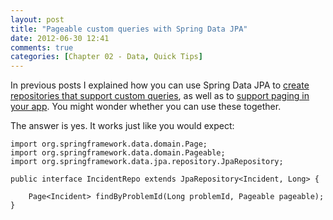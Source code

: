 ```yaml
---
layout: post
title: "Pageable custom queries with Spring Data JPA"
date: 2012-06-30 12:41
comments: true
categories: [Chapter 02 - Data, Quick Tips]
---
```

In previous posts I explained how you can use Spring Data JPA to [create repositories that support custom queries](http://springinpractice.com/2012/04/24/autogenerate-daos-and-queries-using-spring-data-jpa/), as well as to [support paging in your app](http://springinpractice.com/2012/05/11/pagination-and-sorting-with-spring-data-jpa/). You might wonder whether you can use these together.

The answer is yes. It works just like you would expect:

    import org.springframework.data.domain.Page;
    import org.springframework.data.domain.Pageable;
    import org.springframework.data.jpa.repository.JpaRepository;
    
    public interface IncidentRepo extends JpaRepository<Incident, Long> {
    
        Page<Incident> findByProblemId(Long problemId, Pageable pageable);
    }
